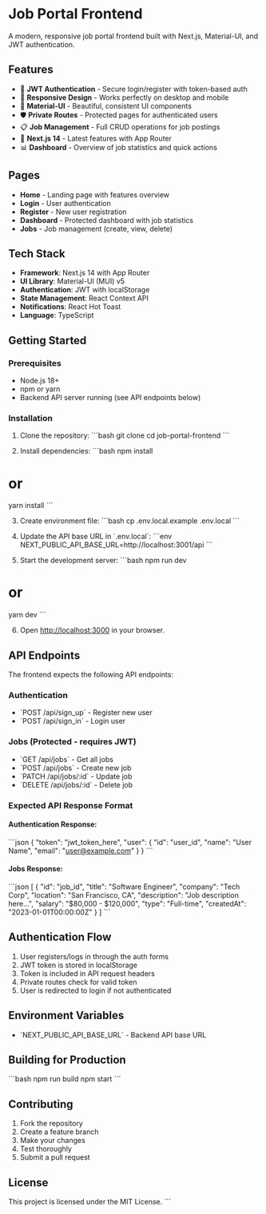 # Job Portal Frontend

A modern, responsive job portal frontend built with Next.js, Material-UI, and JWT authentication.

## Features

- 🔐 **JWT Authentication** - Secure login/register with token-based auth
- 📱 **Responsive Design** - Works perfectly on desktop and mobile
- 🎨 **Material-UI** - Beautiful, consistent UI components
- 🛡️ **Private Routes** - Protected pages for authenticated users
- 📋 **Job Management** - Full CRUD operations for job postings
- 🚀 **Next.js 14** - Latest features with App Router
- 📊 **Dashboard** - Overview of job statistics and quick actions

## Pages

- **Home** - Landing page with features overview
- **Login** - User authentication
- **Register** - New user registration
- **Dashboard** - Protected dashboard with job statistics
- **Jobs** - Job management (create, view, delete)

## Tech Stack

- **Framework**: Next.js 14 with App Router
- **UI Library**: Material-UI (MUI) v5
- **Authentication**: JWT with localStorage
- **State Management**: React Context API
- **Notifications**: React Hot Toast
- **Language**: TypeScript

## Getting Started

### Prerequisites

- Node.js 18+ 
- npm or yarn
- Backend API server running (see API endpoints below)

### Installation

1. Clone the repository:
\`\`\`bash
git clone <repository-url>
cd job-portal-frontend
\`\`\`

2. Install dependencies:
\`\`\`bash
npm install
# or
yarn install
\`\`\`

3. Create environment file:
\`\`\`bash
cp .env.local.example .env.local
\`\`\`

4. Update the API base URL in \`.env.local\`:
\`\`\`env
NEXT_PUBLIC_API_BASE_URL=http://localhost:3001/api
\`\`\`

5. Start the development server:
\`\`\`bash
npm run dev
# or
yarn dev
\`\`\`

6. Open [http://localhost:3000](http://localhost:3000) in your browser.

## API Endpoints

The frontend expects the following API endpoints:

### Authentication
- \`POST /api/sign_up\` - Register new user
- \`POST /api/sign_in\` - Login user

### Jobs (Protected - requires JWT)
- \`GET /api/jobs\` - Get all jobs
- \`POST /api/jobs\` - Create new job
- \`PATCH /api/jobs/:id\` - Update job
- \`DELETE /api/jobs/:id\` - Delete job

### Expected API Response Format

#### Authentication Response:
\`\`\`json
{
  "token": "jwt_token_here",
  "user": {
    "id": "user_id",
    "name": "User Name",
    "email": "user@example.com"
  }
}
\`\`\`

#### Jobs Response:
\`\`\`json
[
  {
    "id": "job_id",
    "title": "Software Engineer",
    "company": "Tech Corp",
    "location": "San Francisco, CA",
    "description": "Job description here...",
    "salary": "$80,000 - $120,000",
    "type": "Full-time",
    "createdAt": "2023-01-01T00:00:00Z"
  }
]
\`\`\`

## Authentication Flow

1. User registers/logs in through the auth forms
2. JWT token is stored in localStorage
3. Token is included in API request headers
4. Private routes check for valid token
5. User is redirected to login if not authenticated

## Environment Variables

- \`NEXT_PUBLIC_API_BASE_URL\` - Backend API base URL

## Building for Production

\`\`\`bash
npm run build
npm start
\`\`\`

## Contributing

1. Fork the repository
2. Create a feature branch
3. Make your changes
4. Test thoroughly
5. Submit a pull request

## License

This project is licensed under the MIT License.
\`\`\`
